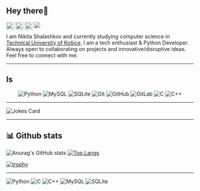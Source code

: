 ## Hey there👋

<a href="https://www.instagram.com/it_shalash/">
  <img align="left" alt="Abhishek's Instagram" width="22px" src="https://raw.githubusercontent.com/hussainweb/hussainweb/main/icons/instagram.png" />
</a>
<a href="https://discordapp.com/users/237980256848445440/">
  <img align="left" alt="Abhishek's Discord" width="22px" src="https://raw.githubusercontent.com/peterthehan/peterthehan/master/assets/discord.svg" />
</a>
<a href="https://www.linkedin.com/in/nikita-shalashkov/">
  <img align="left" alt="Nikita's LinkedIN" width="22px" src="https://raw.githubusercontent.com/peterthehan/peterthehan/master/assets/linkedin.svg" />
</a>

![](https://komarev.com/ghpvc/?username=CoolmixZero&theme=github_dark )

I am Nikita Shalashkov and currently studying computer science in [Technical University of Košice](https://www.tuke.sk/wps/portal/tuke/!ut/p/z1/dYzBCoJAFEW_xmW-h40i7QbaJGpCgfY2oTGOos3IzNRAX5_QKqi7O5dzLxA0QKp9jrJ1o1btvPKFkmvOYxZlDItjmkTIq8O53LOiKmOEGghoVfBPOEIGJGfdfd646rapBDKiF0aY8GHWenBusbsAA_Teh1JrOYvwpu8B_poM2jpovk042QmWSb1yUW_eltIJvg!!/dz/d5/L0lHSkovd0RNQU5rQUVnQSEhLzROVkUvZW4!/). I am a tech enthusiast & Python Developer. Always open to collaborating on projects and innovative/disruptive ideas. Feel free to connect with me.

____

## ls

<center>
  
![Python](https://img.shields.io/badge/-Python-black?style=flat-square&logo=Python)
![MySQL](https://img.shields.io/badge/-MySQL-black?style=flat-square&logo=mysql)
![SQLite](https://img.shields.io/badge/-SQLite-black?style=flat-square&logo=sqlite)
![Git](https://img.shields.io/badge/-Git-black?style=flat-square&logo=git)
![GitHub](https://img.shields.io/badge/-GitHub-181717?style=flat-square&logo=github)
![GitLab](https://img.shields.io/badge/-GitLab-FCA121?style=flat-square&logo=gitlab)
![C](https://img.shields.io/badge/-C-00599C?style=flat-square&logo=c)
![C++](https://img.shields.io/badge/-C++-00599C?style=flat-square&logo=c)

</center>
  
____

![Jokes Card](https://readme-jokes.vercel.app/api?hideBorder&theme=dark)

____


## 📊 Github stats

![Anurag's GitHub stats](https://github-readme-stats.vercel.app/api?username=CoolmixZero&show_icons=true&theme=github_dark)
[![Top Langs](https://github-readme-stats.vercel.app/api/top-langs/?username=CoolmixZero&layout=compact&theme=github_dark)](https://github.com/anuraghazra/github-readme-stats)

[![trophy](https://github-profile-trophy.vercel.app/?username=CoolmixZero&theme=darkhub)](https://github.com/ryo-ma/github-profile-trophy)

____

![Python](https://img.shields.io/badge/python-3670A0?style=for-the-badge&logo=python&logoColor=ffdd54) 	![C](https://img.shields.io/badge/c-%2300599C.svg?style=for-the-badge&logo=c&logoColor=white) ![C++](https://img.shields.io/badge/c++-%2300599C.svg?style=for-the-badge&logo=c%2B%2B&logoColor=white) ![MySQL](https://img.shields.io/badge/mysql-%2300f.svg?style=for-the-badge&logo=mysql&logoColor=white) ![SQLite](https://img.shields.io/badge/sqlite-%2307405e.svg?style=for-the-badge&logo=sqlite&logoColor=white) 
